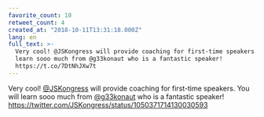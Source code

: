```yaml
---
favorite_count: 10
retweet_count: 4
created_at: "2018-10-11T13:31:18.000Z"
lang: en
full_text: >-
  Very cool! @JSKongress will provide coaching for first-time speakers. You will
  learn sooo much from @g33konaut who is a fantastic speaker!
  https://t.co/7DtNhJXw7t
---
```


Very cool! [@JSKongress](https://twitter.com/JSKongress) will provide coaching
for first-time speakers. You will learn sooo much from
[@g33konaut](https://twitter.com/g33konaut) who is a fantastic speaker!
<https://twitter.com/JSKongress/status/1050371714130030593>
